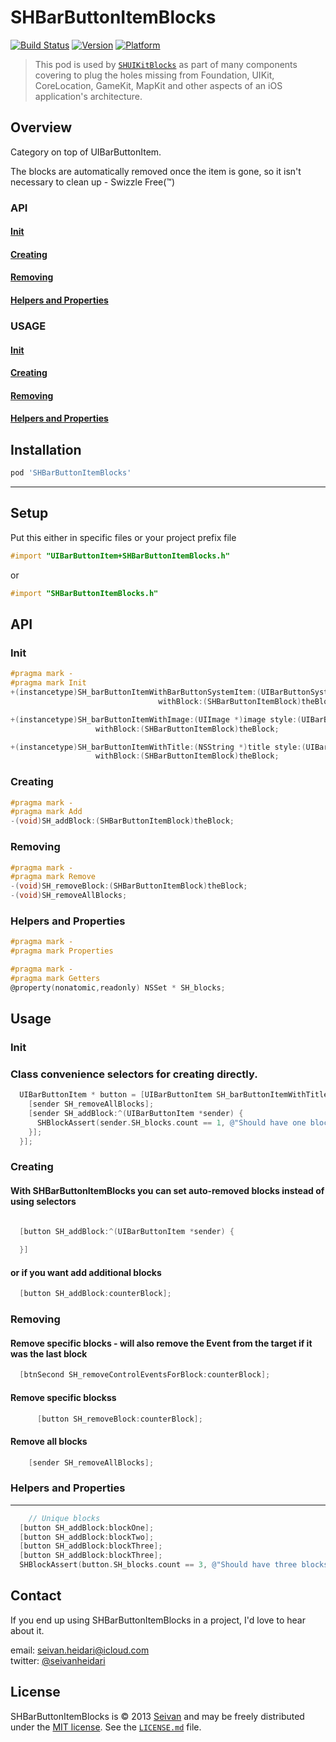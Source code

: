 SHBarButtonItemBlocks
==========
[![Build Status](https://travis-ci.org/seivan/SHBarButtonItemBlocks.png?branch=master)](https://travis-ci.org/seivan/SHBarButtonItemBlocks)
[![Version](https://cocoapod-badges.herokuapp.com/v/SHBarButtonItemBlocks/badge.png)](http://cocoadocs.org/docsets/SHBarButtonItemBlocks)
[![Platform](https://cocoapod-badges.herokuapp.com/p/SHBarButtonItemBlocks/badge.png)](http://cocoadocs.org/docsets/SHBarButtonItemBlocks)

> This pod is used by [`SHUIKitBlocks`](https://github.com/seivan/SHUIKitBlocks) as part of many components covering to plug the holes missing from Foundation, UIKit, CoreLocation, GameKit, MapKit and other aspects of an iOS application's architecture.

Overview
--------
Category on top of UIBarButtonItem.

The blocks are automatically removed once the item is gone, so it isn't necessary to clean up - Swizzle Free(™)

### API

#### [Init](https://github.com/seivan/SHBarButtonItemBlocks#init-2)

#### [Creating](https://github.com/seivan/SHBarButtonItemBlocks#creating-2)

#### [Removing](https://github.com/seivan/SHBarButtonItemBlocks#removing-2)

#### [Helpers and Properties](https://github.com/seivan/SHBarButtonItemBlocks#helpers-and-properties-2)

### USAGE

#### [Init](https://github.com/seivan/SHBarButtonItemBlocks#init-3)

#### [Creating](https://github.com/seivan/SHBarButtonItemBlocks#creating-3)

#### [Removing](https://github.com/seivan/SHBarButtonItemBlocks#removing-3)

#### [Helpers and Properties](https://github.com/seivan/SHBarButtonItemBlocks#helpers-and-properties-3)

Installation
------------

```ruby
pod 'SHBarButtonItemBlocks'
```

***

Setup
-----

Put this either in specific files or your project prefix file

```objective-c
#import "UIBarButtonItem+SHBarButtonItemBlocks.h"
```
or
```objective-c
#import "SHBarButtonItemBlocks.h"
```

API
-----

### Init

```objective-c
#pragma mark -
#pragma mark Init
+(instancetype)SH_barButtonItemWithBarButtonSystemItem:(UIBarButtonSystemItem)systemItem
                                 withBlock:(SHBarButtonItemBlock)theBlock;

+(instancetype)SH_barButtonItemWithImage:(UIImage *)image style:(UIBarButtonItemStyle)style
                   withBlock:(SHBarButtonItemBlock)theBlock;

+(instancetype)SH_barButtonItemWithTitle:(NSString *)title style:(UIBarButtonItemStyle)style
                   withBlock:(SHBarButtonItemBlock)theBlock;

```

### Creating

```objective-c
#pragma mark -
#pragma mark Add
-(void)SH_addBlock:(SHBarButtonItemBlock)theBlock;

```

### Removing

```objective-c
#pragma mark -
#pragma mark Remove
-(void)SH_removeBlock:(SHBarButtonItemBlock)theBlock;
-(void)SH_removeAllBlocks;


```

### Helpers and Properties

```objective-c
#pragma mark -
#pragma mark Properties

#pragma mark -
#pragma mark Getters
@property(nonatomic,readonly) NSSet * SH_blocks;


```

Usage
-----

### Init

### Class convenience selectors for creating directly. 

```objective-c
  UIBarButtonItem * button = [UIBarButtonItem SH_barButtonItemWithTitle:@"Clear blocks" style:UIBarButtonItemStyleBordered withBlock:^(UIBarButtonItem *sender) {
    [sender SH_removeAllBlocks];
    [sender SH_addBlock:^(UIBarButtonItem *sender) {
      SHBlockAssert(sender.SH_blocks.count == 1, @"Should have one block");
    }];
  }];
```

### Creating

#### With SHBarButtonItemBlocks you can set auto-removed blocks instead of using selectors

```objective-c

  [button SH_addBlock:^(UIBarButtonItem *sender) {
    
  }]


``` 

#### or if you want add additional blocks

```objective-c
  [button SH_addBlock:counterBlock];
```

### Removing


#### Remove specific blocks - will also remove the Event from the target if it was the last block

```objective-c
  [btnSecond SH_removeControlEventsForBlock:counterBlock];
```

#### Remove specific blockss

```objective-c
      [button SH_removeBlock:counterBlock];
```

#### Remove all blocks

```objective-c
    [sender SH_removeAllBlocks];
```


### Helpers and Properties
------ 

```objective-c
    // Unique blocks
  [button SH_addBlock:blockOne];
  [button SH_addBlock:blockTwo];
  [button SH_addBlock:blockThree];
  [button SH_addBlock:blockThree];
  SHBlockAssert(button.SH_blocks.count == 3, @"Should have three blocks");

```



Contact
-------

If you end up using SHBarButtonItemBlocks in a project, I'd love to hear about it.

email: [seivan.heidari@icloud.com](mailto:seivan.heidari@icloud.com)  
twitter: [@seivanheidari](https://twitter.com/seivanheidari)

## License

SHBarButtonItemBlocks is © 2013 [Seivan](http://www.github.com/seivan) and may be freely
distributed under the [MIT license](http://opensource.org/licenses/MIT).
See the [`LICENSE.md`](https://github.com/seivan/SHBarButtonItemBlocks/blob/master/LICENSE.md) file.

